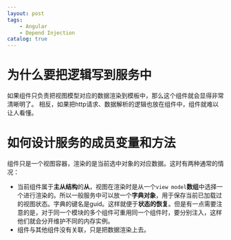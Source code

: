 ```yaml
---
layout: post
tags: 
    - Angular
    - Depend Injection
catalog: true
---
```



# 为什么要把逻辑写到服务中

如果组件只负责把视图模型对应的数据渲染到模板中，那么这个组件就会显得非常清晰明了。
相反，如果把http请求、数据解析的逻辑也放在组件中，组件就难以让人看懂。

# 如何设计服务的成员变量和方法

组件只是一个视图容器，渲染的是当前选中对象的对应数据。这时有两种通常的情况：
- 当前组件属于**主从结构**的**从**，视图在渲染时是从一个`view model`**数组**中选择一个进行渲染的。所以一般服务中可以放一个**字典对象**，用于保存当前已加载过的视图状态。字典的键名是guid。这样就便于**状态的恢复**。但是有一点需要注意的是，对于同一个模块的多个组件可重用同一个组件时，要分别注入，这样他们就会分开维护不同的内存实例。
- 组件与其他组件没有关联，只是把数据渲染上去。
